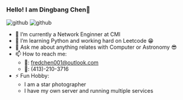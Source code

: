 ### Hello! I am Dingbang Chen👋

![github](https://img.shields.io/badge/-Computer%20Engineer-blue)
![github](https://img.shields.io/badge/Python-Expert-orange)

- 🔭 I’m currently a Network Enginner at CMI
- 🌱 I’m learning Python and working hard on Leetcode 😁
- 💬 Ask me about anything relates with Computer or Astronomy 😎
- 📫 How to reach me: 
  - 📧: fredchen001@outlook.com
  - 📲: (413)-210-3716 
- ⚡ Fun Hobby: 
  - I am a star photographer
  - I have my own server and running multiple services
